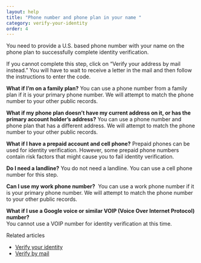 ```yaml
---
layout: help
title: "Phone number and phone plan in your name "
category: verify-your-identity
order: 4
---
```

You need to provide a U.S. based phone number with your name on the phone plan to successfully complete identity verification. 

If you cannot complete this step, click on “Verify your address by mail instead.” You will have to wait to receive a letter in the mail and then follow the instructions to enter the code. 

**What if I’m on a family plan?**
You can use a phone number from a family plan if it is your primary phone number. We will attempt to match the phone number to your other public records. 

**What if my phone plan doesn’t have my current address on it, or has the primary account holder’s address?**
You can use a phone number and phone plan that has a different address. We will attempt to match the phone number to your other public records.

**What if I have a prepaid account and cell phone?**
Prepaid phones can be used for identity verification. However, some prepaid phone numbers contain risk factors that might cause you to fail identity verification.

**Do I need a landline?**
You do not need a landline. You can use a cell phone number for this step. 

**Can I use my work phone number?** 
You can use a work phone number if it is your primary phone number. We will attempt to match the phone number to your other public records. 

**What if I use a Google voice or similar VOIP (Voice Over Internet Protocol) number?**\
You cannot use a VOIP number for identity verification at this time.

Related articles
- [Verify your identity](/help/verify-your-identity/how-to-verify-your-identity/)
- [Verify by mail](/help/verify-your-identity/verify-your-address-by-mail/)